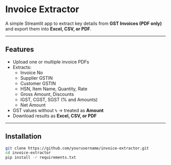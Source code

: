 # Invoice Extractor

A simple Streamlit app to extract key details from **GST Invoices (PDF only)**  
and export them into **Excel, CSV, or PDF**.

---

## Features
- Upload one or multiple invoice PDFs
- Extracts:
  - Invoice No
  - Supplier GSTIN
  - Customer GSTIN
  - HSN, Item Name, Quantity, Rate
  - Gross Amount, Discounts
  - IGST, CGST, SGST (% and Amounts)
  - Net Amount
- GST values without `%` → treated as **Amount**
- Download results as **Excel, CSV, or PDF**

---

## Installation
```bash
git clone https://github.com/yourusername/invoice-extractor.git
cd invoice-extractor
pip install -r requirements.txt
